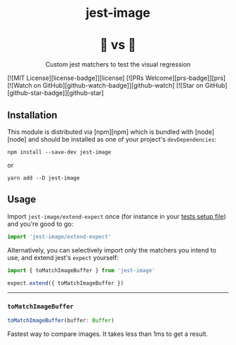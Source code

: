 <div align="center">

# jest-image
# 🌇 vs 🌆

<p>Custom jest matchers to test the visual regression</p>
</div>

[![MIT License][license-badge]][license]
[![PRs Welcome][prs-badge]][prs]
[![Watch on GitHub][github-watch-badge]][github-watch]
[![Star on GitHub][github-star-badge]][github-star]

## Installation

This module is distributed via [npm][npm] which is bundled with [node][node] and
should be installed as one of your project's `devDependencies`:

```
npm install --save-dev jest-image
```

or

```
yarn add --D jest-image
```

## Usage

Import `jest-image/extend-expect` once (for instance in your [tests setup file][])
and you're good to go:

[tests setup file]: https://facebook.github.io/jest/docs/en/configuration.html#setuptestframeworkscriptfile-string

```javascript
import 'jest-image/extend-expect'
```

Alternatively, you can selectively import only the matchers you intend to use,
and extend jest's `expect` yourself:

```javascript
import { toMatchImageBuffer } from 'jest-image'

expect.extend({ toMatchImageBuffer })
```

<hr />

### `toMatchImageBuffer`

```typescript
toMatchImageBuffer(buffer: Buffer)
```

Fastest way to compare images.
It takes less than 1ms to get a result.
